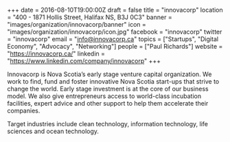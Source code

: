 +++
date = 2016-08-10T19:00:00Z
draft = false
title = "innovacorp"
location = "400 - 1871 Hollis Street, Halifax NS, B3J 0C3"
banner = "images/organization/innovacorp/banner"
icon = "images/organization/innovacorp/icon.jpg"
facebook = "innovacorp"
twitter = "innovacorp"
email = "info@innovacorp.ca"
topics = ["Startups", "Digital Economy", "Advocacy", "Networking"]
people = ["Paul Richards"]
website = "https://innovacorp.ca/"
linkedin = "https://www.linkedin.com/company/innovacorp"
+++

Innovacorp is Nova Scotia’s early stage venture capital organization. We work to find, fund and foster innovative Nova Scotia start-ups that strive to change the world. Early stage investment is at the core of our business model. We also give entrepreneurs access to world-class incubation facilities, expert advice and other support to help them accelerate their companies. 

Target industries include clean technology, information technology, life sciences and ocean technology.
